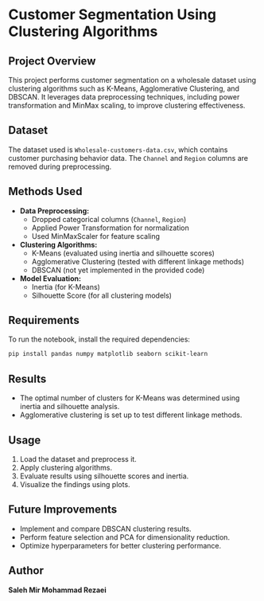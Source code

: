 # Customer Segmentation Using Clustering Algorithms

## Project Overview
This project performs customer segmentation on a wholesale dataset using clustering algorithms such as K-Means, Agglomerative Clustering, and DBSCAN. It leverages data preprocessing techniques, including power transformation and MinMax scaling, to improve clustering effectiveness.

## Dataset
The dataset used is `Wholesale-customers-data.csv`, which contains customer purchasing behavior data. The `Channel` and `Region` columns are removed during preprocessing.

## Methods Used
- **Data Preprocessing:**
  - Dropped categorical columns (`Channel`, `Region`)
  - Applied Power Transformation for normalization
  - Used MinMaxScaler for feature scaling
- **Clustering Algorithms:**
  - K-Means (evaluated using inertia and silhouette scores)
  - Agglomerative Clustering (tested with different linkage methods)
  - DBSCAN (not yet implemented in the provided code)
- **Model Evaluation:**
  - Inertia (for K-Means)
  - Silhouette Score (for all clustering models)

## Requirements
To run the notebook, install the required dependencies:

```bash
pip install pandas numpy matplotlib seaborn scikit-learn
```

## Results

- The optimal number of clusters for K-Means was determined using inertia and silhouette analysis.  
- Agglomerative clustering is set up to test different linkage methods.  

## Usage

1. Load the dataset and preprocess it.  
2. Apply clustering algorithms.  
3. Evaluate results using silhouette scores and inertia.  
4. Visualize the findings using plots.  

## Future Improvements

- Implement and compare DBSCAN clustering results.  
- Perform feature selection and PCA for dimensionality reduction.  
- Optimize hyperparameters for better clustering performance.  

## Author

**Saleh Mir Mohammad Rezaei**
